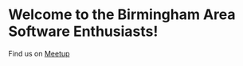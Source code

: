 # Welcome to the Birmingham Area Software Enthusiasts!

Find us on [Meetup](https://meetup.com/base205)
